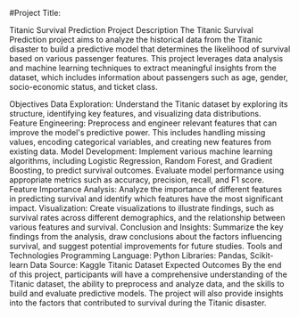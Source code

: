 #Project Title: 

Titanic Survival Prediction
Project Description
The Titanic Survival Prediction project aims to analyze the historical data from the Titanic disaster to build a predictive model that determines the likelihood of survival based on various passenger features. This project leverages data analysis and machine learning techniques to extract meaningful insights from the dataset, which includes information about passengers such as age, gender, socio-economic status, and ticket class.

Objectives
Data Exploration: Understand the Titanic dataset by exploring its structure, identifying key features, and visualizing data distributions.
Feature Engineering: Preprocess and engineer relevant features that can improve the model's predictive power. This includes handling missing values, encoding categorical variables, and creating new features from existing data.
Model Development: Implement various machine learning algorithms, including Logistic Regression, Random Forest, and Gradient Boosting, to predict survival outcomes. Evaluate model performance using appropriate metrics such as accuracy, precision, recall, and F1 score.
Feature Importance Analysis: Analyze the importance of different features in predicting survival and identify which features have the most significant impact.
Visualization: Create visualizations to illustrate findings, such as survival rates across different demographics, and the relationship between various features and survival.
Conclusion and Insights: Summarize the key findings from the analysis, draw conclusions about the factors influencing survival, and suggest potential improvements for future studies.
Tools and Technologies
Programming Language: Python
Libraries: Pandas, Scikit-learn
Data Source: Kaggle Titanic Dataset
Expected Outcomes
By the end of this project, participants will have a comprehensive understanding of the Titanic dataset, the ability to preprocess and analyze data, and the skills to build and evaluate predictive models. The project will also provide insights into the factors that contributed to survival during the Titanic disaster.


